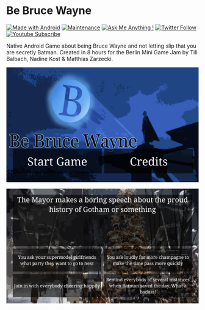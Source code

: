 # Be Bruce Wayne

[![Made with Android](https://img.shields.io/badge/Made_with-Android-a4c639.svg?logo=android&style=popout)](https://developer.android.com/studio/) [![Maintenance](https://img.shields.io/badge/Maintained%3F-no-red.svg)](https://bitbucket.org/lbesson/ansi-colors) [![Ask Me Anything !](https://img.shields.io/badge/Ask%20me-anything-1abc9c.svg)](http://www.matthiaszarzecki.com) [![Twitter Follow](https://img.shields.io/twitter/follow/matthias_code.svg?style=social&label=Follow)](https://twitter.com/matthias_code) [![Youtube Subscribe](https://img.shields.io/youtube/channel/subscribers/UCvMdsKesM05bIG0eq7M5z1g?style=social)](https://www.youtube.com/channel/UCvMdsKesM05bIG0eq7M5z1g?sub_confirmation=1)

Native Android Game about being Bruce Wayne and not letting slip that you are secretly Batman. Created in 8 hours for the Berlin Mini Game Jam by Till Balbach, Nadine Kost & Matthias Zarzecki.

![Screenshot](be_bruce_wayne_01.png)

![Screenshot](be_bruce_wayne_06.png)
